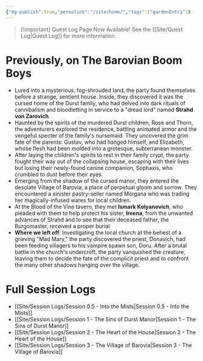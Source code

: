```yaml
---
{"dg-publish":true,"permalink":"/site/home/","tags":["gardenEntry"]}
---
```



> [!important] Quest Log Page Now Available!
> See the [[Site/Quest Log\|Quest Log]] for more information.

# Previously, on The Barovian Boom Boys

- Lured into a mysterious, fog-shrouded land, the party found themselves before a strange, sentient house. Inside, they discovered it was the cursed home of the Durst family, who had delved into dark rituals of cannibalism and bloodletting in service to a "dread lord" named **Strahd von Zarovich**.
- Haunted by the spirits of the murdered Durst children, Rose and Thorn, the adventurers explored the residence, battling animated armor and the vengeful specter of the family's nursemaid. They uncovered the grim fate of the parents: Gustav, who had hanged himself, and Elizabeth, whose flesh had been molded into a grotesque, subterranean monster.
- After laying the children's spirits to rest in their family crypt, the party fought their way out of the collapsing house, escaping with their lives but losing their newly-found canine companion, Sophaxis, who crumbled to dust before their eyes.
- Emerging from the shadow of the cursed manor, they entered the desolate Village of Barovia, a place of perpetual gloom and sorrow. They encountered a sinister pastry-seller named Morgana who was trading her magically-infused wares for local children.
- At the Blood of the Vine tavern, they met **Ismark Kolyanovich**, who pleaded with them to help protect his sister, **Ireena**, from the unwanted advances of Strahd and to see that their deceased father, the Burgomaster, received a proper burial.
- **Where we left off**: Investigating the local church at the behest of a grieving "Mad Mary," the party discovered the priest, Donavich, had been feeding villagers to his vampire spawn son, Doru. After a brutal battle in the church's undercroft, the party vanquished the creature, leaving them to decide the fate of the complicit priest and to confront the many other shadows hanging over the village.

# Full Session Logs

- [[Site/Session Logs/Session 0.5 - Into the Mists\|Session 0.5 - Into the Mists]]
- [[Site/Session Logs/Session 1 - The Sins of Durst Manor\|Session 1 - The Sins of Durst Manor]]
- [[Site/Session Logs/Session 2 - The Heart of the House\|Session 2 - The Heart of the House]]
- [[Site/Session Logs/Session 3 - The Village of Barovia\|Session 3 - The Village of Barovia]]